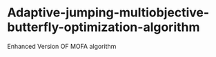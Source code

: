 # Adaptive-jumping-multiobjective-butterfly-optimization-algorithm
Enhanced Version OF MOFA algorithm
